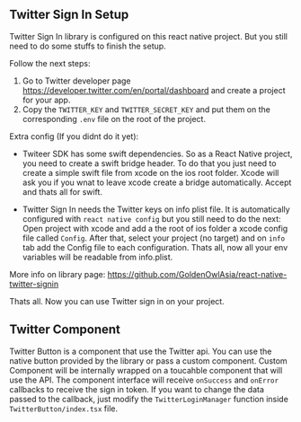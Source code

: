 ## Twitter Sign In Setup

Twitter Sign In library is configured on this react native project. But you still need to do some stuffs to finish the setup.

Follow the next steps:
1. Go to Twitter developer page https://developer.twitter.com/en/portal/dashboard and create a project for your app.
2. Copy the `TWITTER_KEY` and `TWITTER_SECRET_KEY` and put them on the corresponding `.env` file on the root of the project.

Extra config (If you didnt do it yet):
- Twiteer SDK has some swift dependencies. So as a React Native project, you need to create a swift bridge header. To do that you just need to create a simple swift file from xcode on the ios root folder. Xcode will ask you if you wnat to leave xcode create a bridge automatically. Accept and thats all for swift.

- Twitter Sign In needs the Twitter keys on info plist file. It is automatically configured with `react native config` but you still need to do the next:
Open project with xcode and add a the root of ios folder a xcode config file called `Config`. After that, select your project (no target) and on `info` tab add the Config file to each configuration. Thats all, now all your env variables will be readable from info.plist.

More info on library page: https://github.com/GoldenOwlAsia/react-native-twitter-signin

Thats all. Now you can use Twitter sign in on your project.

## Twitter Component

Twitter Button is a component that use the Twitter api. You can use the native button provided by the library or pass a custom component. Custom Component will be internally wrapped on a toucahble component that will use the API.
The component interface will receive `onSuccess` and `onError` callbacks to receive the sign in token. If you want to change the data passed to the callback, just modify the `TwitterLoginManager` function inside `TwitterButton/index.tsx` file.
